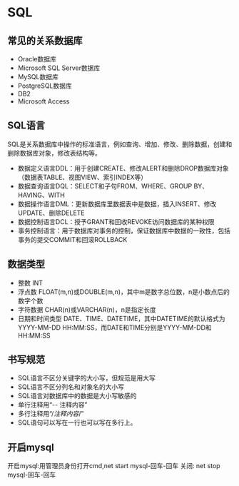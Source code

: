# SQL

## 常见的关系数据库
- Oracle数据库
- Microsoft SQL Server数据库
- MySQL数据库
- PostgreSQL数据库
- DB2
- Microsoft Access

## SQL语言
SQL是关系数据库中操作的标准语言，例如查询、增加、修改、删除数据，创建和删除数据库对象，修改表结构等。
- 数据定义语言DDL：用于创建CREATE、修改ALERT和删除DROP数据库对象（数据表TABLE、视图VIEW、索引INDEX等）
- 数据查询语言DQL：SELECT和子句FROM、WHERE、GROUP BY、HAVING、WITH
- 数据操作语言DML：更新数据库里数据表中是数据，插入INSERT、修改UPDATE、删除DELETE
- 数据控制语言DCL：授予GRANT和回收REVOKE访问数据库的某种权限
- 事务控制语言：用于数据库对事务的控制，保证数据库中数据的一致性，包括事务的提交COMMIT和回滚ROLLBACK

## 数据类型
- 整数 INT
- 浮点数 FLOAT(m,n)或DOUBLE(m,n)，其中m是数字总位数，n是小数点后的数字个数
- 字符数据 CHAR(n)或VARCHAR(n)，n是指定长度
- 日期和时间类型 DATE、TIME、DATETIME，其中DATETIME的默认格式为YYYY-MM-DD HH:MM:SS，而DATE和TIME分别是YYYY-MM-DD和HH:MM:SS

## 书写规范
- SQL语言不区分关键字的大小写，但规范是用大写
- SQL语言不区分列名和对象名的大小写
- SQL语言对数据库中的数据是大小写敏感的
- 单行注释用“-- 注释内容”
- 多行注释用“/*注释内容*/”
- SQL语句可以写在一行也可以写在多行上。

## 开启mysql
开启mysql:用管理员身份打开cmd,net start mysql-回车-回车
关闭: net stop mysql-回车-回车